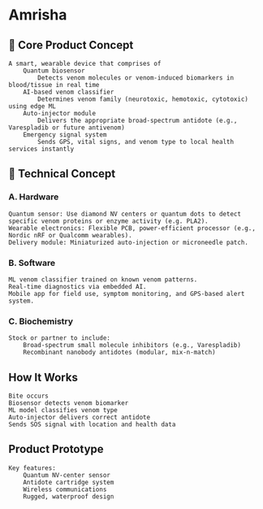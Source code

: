 # Amrisha
## 🧩 Core Product Concept
    A smart, wearable device that comprises of
        Quantum biosensor
            Detects venom molecules or venom-induced biomarkers in blood/tissue in real time
        AI-based venom classifier
            Determines venom family (neurotoxic, hemotoxic, cytotoxic) using edge ML
        Auto-injector module
            Delivers the appropriate broad-spectrum antidote (e.g., Varespladib or future antivenom)
        Emergency signal system
            Sends GPS, vital signs, and venom type to local health services instantly

## 🔬 Technical Concept
### A. Hardware
    Quantum sensor: Use diamond NV centers or quantum dots to detect specific venom proteins or enzyme activity (e.g. PLA2).
    Wearable electronics: Flexible PCB, power-efficient processor (e.g., Nordic nRF or Qualcomm wearables).
    Delivery module: Miniaturized auto-injection or microneedle patch.

### B. Software
    ML venom classifier trained on known venom patterns.
    Real-time diagnostics via embedded AI.
    Mobile app for field use, symptom monitoring, and GPS-based alert system.

### C. Biochemistry
    Stock or partner to include:
        Broad-spectrum small molecule inhibitors (e.g., Varespladib)
        Recombinant nanobody antidotes (modular, mix-n-match)

## How It Works
    Bite occurs
    Biosensor detects venom biomarker
    ML model classifies venom type
    Auto-injector delivers correct antidote
    Sends SOS signal with location and health data

## Product Prototype
    Key features:
        Quantum NV-center sensor
        Antidote cartridge system
        Wireless communications
        Rugged, waterproof design
